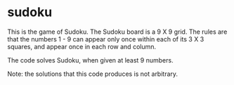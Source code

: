 # sudoku
This is the game of Sudoku. The Sudoku board is a 9 X 9 grid. The rules are that the numbers 1 - 9 can appear only once within each of its 3 X 3 squares, 
and appear once in each row and column. 

The code solves Sudoku, when given at least 9 numbers. 

Note: the solutions that this code produces is not arbitrary. 
